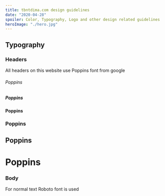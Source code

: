 ```yaml
---
title: tbntdima.com design guidelines
date: "2020-04-28"
spoiler: Color, Typography, Logo and other design related guidelines
heroImage: "./hero.jpg"
---
```


## Typography

### Headers

All headers on this website use Poppins font from google

###### Poppins

##### Poppins

#### Poppins

### Poppins

## Poppins

# Poppins

### Body

For normal text Roboto font is used
